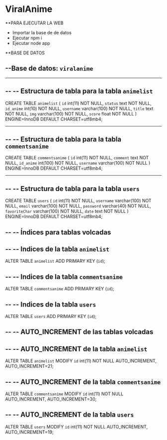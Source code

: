 ﻿# ViralAnime

**PARA EJECUTAR LA WEB
 
  - Importar la base de de datos
  - Ejecutar npm i
  - Ejecutar node app
 
**BASE DE DATOS

--Base de datos: `viralanime`
--

-- --------------------------------------------------------

--
-- Estructura de tabla para la tabla `animelist`
--

CREATE TABLE `animelist` (
  `id` int(11) NOT NULL,
  `status` text NOT NULL,
  `id_anime` int(10) NOT NULL,
  `username` varchar(100) NOT NULL,
  `title` text NOT NULL,
  `img` varchar(100) NOT NULL,
  `score` float NOT NULL
) ENGINE=InnoDB DEFAULT CHARSET=utf8mb4;


-- --------------------------------------------------------

--
-- Estructura de tabla para la tabla `commentsanime`
--

CREATE TABLE `commentsanime` (
  `id` int(11) NOT NULL,
  `comment` text NOT NULL,
  `id_anime` int(100) NOT NULL,
  `username` varchar(100) NOT NULL
) ENGINE=InnoDB DEFAULT CHARSET=utf8mb4;

-- --------------------------------------------------------

--
-- Estructura de tabla para la tabla `users`
--

CREATE TABLE `users` (
  `id` int(11) NOT NULL,
  `username` varchar(100) NOT NULL,
  `email` varchar(100) NOT NULL,
  `password` varchar(40) NOT NULL,
  `favoriteChar` varchar(100) NOT NULL,
  `date` text NOT NULL
) ENGINE=InnoDB DEFAULT CHARSET=utf8mb4;

--
-- Índices para tablas volcadas
--

--
-- Indices de la tabla `animelist`
--
ALTER TABLE `animelist`
  ADD PRIMARY KEY (`id`);

--
-- Indices de la tabla `commentsanime`
--
ALTER TABLE `commentsanime`
  ADD PRIMARY KEY (`id`);

--
-- Indices de la tabla `users`
--
ALTER TABLE `users`
  ADD PRIMARY KEY (`id`);

--
-- AUTO_INCREMENT de las tablas volcadas
--

--
-- AUTO_INCREMENT de la tabla `animelist`
--
ALTER TABLE `animelist`
  MODIFY `id` int(11) NOT NULL AUTO_INCREMENT, AUTO_INCREMENT=21;
  
--
-- AUTO_INCREMENT de la tabla `commentsanime`
--
ALTER TABLE `commentsanime`
  MODIFY `id` int(11) NOT NULL AUTO_INCREMENT, AUTO_INCREMENT=30;

--
-- AUTO_INCREMENT de la tabla `users`
--
ALTER TABLE `users`
  MODIFY `id` int(11) NOT NULL AUTO_INCREMENT, AUTO_INCREMENT=19;

